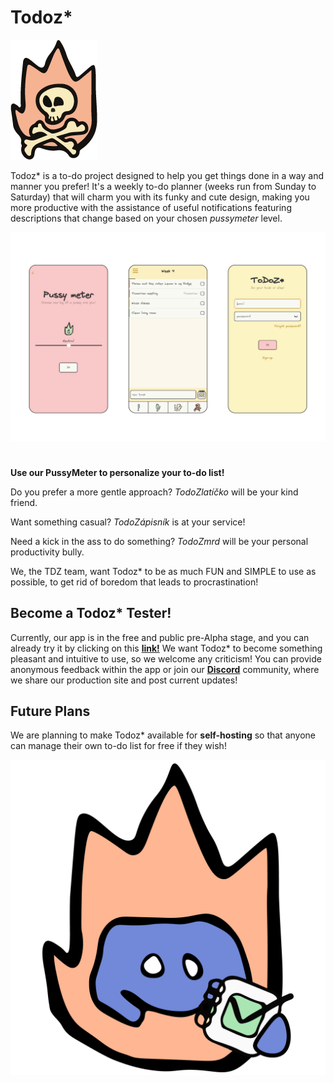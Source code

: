 # Todoz*
![Logo](/Images/Logo.png)

Todoz* is a to-do project designed to help you get things done in a way and manner you prefer! It's a weekly to-do planner (weeks run from Sunday to Saturday) that will charm you with its funky and cute design, making you more productive with the assistance of useful notifications featuring descriptions that change based on your chosen *pussymeter* level.

![Showcase](/Images/Showcase.png)

#

**Use our PussyMeter to personalize your to-do list!**

Do you prefer a more gentle approach? *TodoZlatíčko* will be your kind friend.

Want something casual? *TodoZápisník* is at your service!

Need a kick in the ass to do something? *TodoZmrd* will be your personal productivity bully.

We, the TDZ team, want Todoz* to be as much FUN and SIMPLE to use as possible, to get rid of boredom that leads to procrastination!

## Become a Todoz* Tester!

Currently, our app is in the free and public pre-Alpha stage, and you can already try it by clicking on this **[link!](https://todoz.app/)** We want Todoz* to become something pleasant and intuitive to use, so we welcome any criticism! You can provide anonymous feedback within the app or join our **[Discord](https://discord.gg/cP9Xa5TcuX)** community, where we share our production site and post current updates!
## Future Plans
We are planning to make Todoz* available for **self-hosting** so that anyone can manage their own to-do list for free if they wish!

![Discord](/Images/Discord.png)


